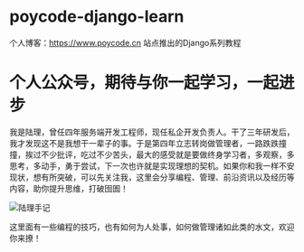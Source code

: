 # poycode-django-learn
个人博客：https://www.poycode.cn 站点推出的Django系列教程

# 个人公众号，期待与你一起学习，一起进步

我是陆理，曾任四年服务端开发工程师，现任私企开发负责人。干了三年研发后，我才发现这不是我想干一辈子的事。于是第四年立志转岗做管理者，一路跌跌撞撞，挨过不少批评，吃过不少苦头，最大的感受就是要做终身学习者，多观察，多思考，多动手，勇于尝试，下一次也许就是实现理想的契机。如果你和我一样不安现状，想有所突破，可以先关注我，这里会分享编程、管理、前沿资讯以及经历等内容，助你提升思维，打破囹圄！

![陆理手记](https://static.poycode.cn/wp-content/uploads/2023/06/20230602225540172.jpg)

这里面有一些编程的技巧，也有如何为人处事，如何做管理诸如此类的水文，欢迎你来撩！
